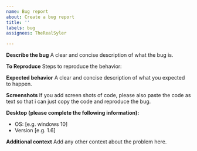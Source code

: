 ```yaml
---
name: Bug report
about: Create a bug report
title: ''
labels: bug
assignees: TheRealSyler

---
```


**Describe the bug**
A clear and concise description of what the bug is.

**To Reproduce**
Steps to reproduce the behavior:

**Expected behavior**
A clear and concise description of what you expected to happen.

**Screenshots**
If you add screen shots of code, please also paste the code as text so that i can just copy the code and reproduce the bug.


**Desktop (please complete the following information):**
 - OS: [e.g. windows 10]
 - Version [e.g. 1.6]

**Additional context**
Add any other context about the problem here.
